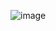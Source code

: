![image](https://github.com/xd-zede32x/My-Eleventh-Game/assets/125603037/ef9afb36-56c7-4943-83b6-ab0a78c5032f)
